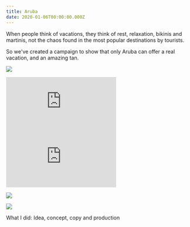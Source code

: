 ```yaml
---
title: Aruba
date: 2020-01-06T00:00:00.000Z
---
```

<div class="post-container">
  <div class="text-idea">

When people think of vacations, they think of rest, relaxation, bikinis and martinis, not the chaos found in the most popular destinations by tourists.

So we've created a campaign to show that only Aruba can offer a real vacation, and an amazing tan.

  </div>
  <div class="img-idea">

![](https://ucarecdn.com/5adeef32-de6e-41c3-a2f8-5aba402a8c4b/)

  </div>
</div>

<iframe src="https://player.vimeo.com/video/198675685?title=0&byline=0&portrait=0" frameborder="0" allow="autoplay; fullscreen" allowfullscreen></iframe>

<iframe src="https://player.vimeo.com/video/199658503?title=0&byline=0&portrait=0" frameborder="0" allow="autoplay; fullscreen" allowfullscreen></iframe>

![](https://ucarecdn.com/37980e3e-0cb3-4abb-b2de-47a9c47e87a4/)

![](https://ucarecdn.com/69b2011f-09d7-43c7-b2ce-e000d17480ab/)

What I did: Idea, concept, copy and production